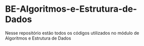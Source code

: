 # BE-Algoritmos-e-Estrutura-de-Dados
Nesse repositório estão todos os códigos utilizados no módulo de Algoritmos e Estrutura de Dados
